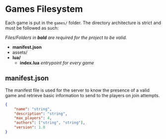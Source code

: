 # Games Filesystem

Each game is put in the `games/` folder. The directory architecture is strict and must be followed as such:

*Files/Folders in **bold** are required for the project to be valid.*

- **manifest.json**
- assets/
- **lua/**
  - **index.lua** *entrypoint for every game*

## manifest.json

The manifest file is used for the server to know the presence of a valid game and retrieve basic information to send to the players on join attempts.

```json
{
    "name": "string",
    "description": "string",
    "max_players": 4,
    "authors": ["string", "string"],
    "version": 1.0
}
```
